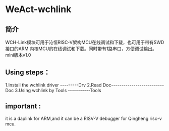 # WeAct-wchlink

## 简介
WCH-Link模块可用于沁恒RISC-V架构MCU在线调试和下载，也可用于带有SWD接口的ARM 内核MCU的在线调试和下载。同时带有1路串口，方便调试输出。 mini版本v1.0

## Using steps：
 1.Install the wchlink driver ---------Drv
 2.Read Doc--------------------------Doc
 3.Using wchlink by Tools -----------Tools

## important : 
it is a daplink for ARM,and it can be a RISV-V debugger for Qingheng risc-v mcu.